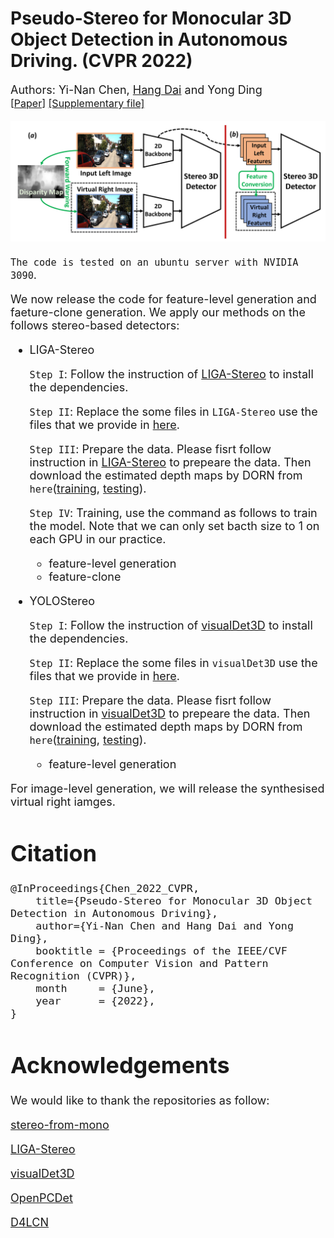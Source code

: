 # Pseudo-Stereo for Monocular 3D Object Detection in Autonomous Driving. (CVPR 2022)
<font size=4> Authors: Yi-Nan Chen, [Hang Dai](https://scholar.google.com/citations?hl=en&user=6yvjpQQAAAAJ&view_op=list_works) and Yong Ding \
<font size=3>[\[Paper\]](https://arxiv.org/abs/2203.02112) [\[Supplementary file\]](pdf/supplementary_file.pdf)</font>

![avatar](img/overview.png)

`The code is tested on an ubuntu server with NVIDIA 3090`.

We now release the code for feature-level generation and faeture-clone generation. We apply our methods on the follows stereo-based detectors:
- LIGA-Stereo

    `Step I`: Follow the instruction of [LIGA-Stereo](https://github.com/xy-guo/LIGA-Stereo) to install the dependencies.

    `Step II`: Replace the some files in `LIGA-Stereo` use the files that we provide in [here](stereo_models/LIGA).

    `Step III`: Prepare the data. Please fisrt follow instruction in [LIGA-Stereo](https://github.com/xy-guo/LIGA-Stereo) to prepeare the data. Then download the estimated depth maps by DORN from `here`([training](https://drive.google.com/open?id=1lSJpQ8GUCxRNtWxo0lduYAbWkkXQa2cb), [testing](https://drive.google.com/file/d/1JuDhHGH8DXzNkZSmaVrWyEhI3YuE2GqT/view)). 

    `Step IV`: Training, use the command as follows to train the model. Note that we can only set bacth size to 1 on each GPU in our practice.
    - feature-level generation
    - feature-clone
- YOLOStereo

    `Step I`: Follow the instruction of [visualDet3D](https://github.com/Owen-Liuyuxuan/visualDet3D) to install the dependencies.

    `Step II`: Replace the some files in `visualDet3D` use the files that we provide in [here](stereo_models/YOLOStereo3D).

    `Step III`: Prepare the data. Please fisrt follow instruction in [visualDet3D](https://github.com/Owen-Liuyuxuan/visualDet3D) to prepeare the data. Then download the estimated depth maps by DORN from `here`([training](https://drive.google.com/open?id=1lSJpQ8GUCxRNtWxo0lduYAbWkkXQa2cb), [testing](https://drive.google.com/file/d/1JuDhHGH8DXzNkZSmaVrWyEhI3YuE2GqT/view)).

    - feature-level generation

For image-level generation, we will release the synthesised virtual right iamges.
# Citation
```
@InProceedings{Chen_2022_CVPR,
    title={Pseudo-Stereo for Monocular 3D Object Detection in Autonomous Driving},
    author={Yi-Nan Chen and Hang Dai and Yong Ding},
    booktitle = {Proceedings of the IEEE/CVF Conference on Computer Vision and Pattern Recognition (CVPR)},
    month     = {June},
    year      = {2022},
}
```
# Acknowledgements
 We would like to thank the repositories as follow:

 [stereo-from-mono](https://github.com/nianticlabs/stereo-from-mono)

 [LIGA-Stereo](https://github.com/xy-guo/LIGA-Stereo)

 [visualDet3D](https://github.com/Owen-Liuyuxuan/visualDet3D)

 [OpenPCDet](https://github.com/open-mmlab/OpenPCDet)
 
 [D4LCN](https://github.com/dingmyu/D4LCN)


